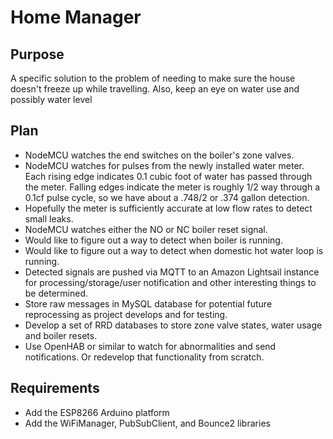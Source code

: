 # Home Manager

## Purpose
A specific solution to the problem of needing to make sure the house
doesn't freeze up while travelling. Also, keep an eye on water use and
possibly water level

## Plan
* NodeMCU watches the end switches on the boiler's zone valves.
* NodeMCU watches for pulses from the newly installed water meter. Each rising edge indicates 0.1 cubic foot of water has passed through the meter. Falling edges indicate the meter is roughly 1/2 way through a 0.1cf pulse cycle, so we have about a .748/2 or .374 gallon detection.
* Hopefully the meter is sufficiently accurate at low flow rates to detect small leaks.
* NodeMCU watches either the NO or NC boiler reset signal.
* Would like to figure out a way to detect when boiler is running.
* Would like to figure out a way to detect when domestic hot water loop is running.
* Detected signals are pushed via MQTT to an Amazon Lightsail instance for processing/storage/user notification and other interesting things to be determined.
* Store raw messages in MySQL database for potential future reprocessing as project develops and for testing.
* Develop a set of RRD databases to store zone valve states, water usage and boiler resets. 
* Use OpenHAB or similar to watch for abnormalities and send notifications. Or redevelop that functionality from scratch.

## Requirements
* Add the ESP8266 Arduino platform
* Add the WiFiManager, PubSubClient, and Bounce2 libraries
